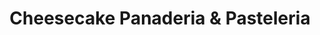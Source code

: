 ---
title: "Cheesecake Panaderia & Pasteleria"
url: /quito/cheesecake-panaderia-und-pasteleria/
shop: Bäckerei
---